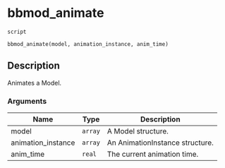 # bbmod_animate
`script`
```gml
bbmod_animate(model, animation_instance, anim_time)
```

## Description
Animates a Model.

### Arguments
| Name | Type | Description |
| ---- | ---- | ----------- |
| model | `array` | A Model structure. |
| animation_instance | `array` | An AnimationInstance structure. |
| anim_time | `real` | The current animation time. |